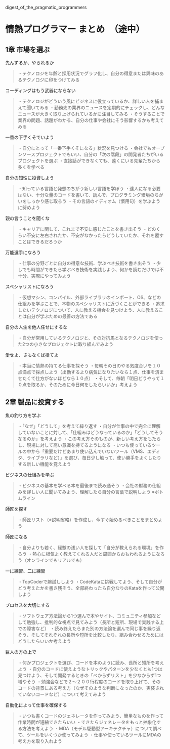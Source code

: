 digest_of_the_pragmatic_programmers

# 情熱プログラマー まとめ　（途中）


## 1章 市場を選ぶ

先んずるか、やられるか
>・テクノロジを年齢と採用状況でグラフ化し、自分の得意または興味のあるテクノロジに印をつけてみる

コーディングはもう武器にならない
>・テクノロジがどういう風にビジネスに役立っているか、詳しい人を捕まえて聞いてみる
>・勤務先の業界のニュースを定期的にチェックし、どんなニュースが大きく取り上げられているかに注目してみる
>・そうすることで業界の問題、話題がわかる、自分の仕事や会社にそう影響するかも考えてみる

一番の下手くそでいよう 
>・自分にとって「一番下手くそになる」状況を見つける
>・会社でもオープンソースプロジェクトでもいい、自分の「次の階段」の開発者たちがいるプロジェクトを選ぶ
>・直接話ができなくても、遠くにいる先輩たちから多くを学べる

自分の知性に投資しよう
>・知っている言語と発想のちがう新しい言語を学ぼう
>・達人になる必要はない、十分な量のコードを書いて、読んで、プログラミング環境のちがいをしっかり感じ取ろう
>・その言語のイディオム（慣用句）を学ぶように努めよう

親の言うことを聞くな
>・キャリアに関して、これまで不安に感じたことを書き出そう
>・どのくらい不安に左右されたか、不安がなかったらどうしていたか、それを覆すことはできるだろうか

万能選手になろう
>・仕事の分野ごとに自分の得意な技術、学ぶべき技術を書き出そう
>・少しでも時間ができたら学ぶべき技術を実践しよう、何かを読むだけでは不十分、実際にやってみよう

スペシャリストになろう
>・仮想マシン、コンパイル、外部ライブラリのインポート、OS、などの仕組みを学ぶことで、本物のスペシャリストに近づくことができる
>・追求したいテクノロジについて、人に教える機会を見つけよう、人に教えることは自分が学ぶための最善の方法である

自分の人生を他人任せにするな
>・自分が常用しているテクノロジと、その対抗馬となるテクノロジを使った2つの小さなプロジェクトに取り組んでみよう

愛せよ、さもなくば捨てよ
>・本当に情熱の持てる仕事を探そう
>・毎朝その日のやる気度合いを１０点満点で採点しよう（出勤するより病気になりたいなら１点、仕事を済ませたくて仕方がないほどなら１０点）
>・そして、毎朝「明日どうやって１０点を取るか、そのために今日何をしたらいいか」考えよう

## 2章 製品に投資する

魚の釣り方を学ぶ
>・「なぜ」「どうして」を考えて繰り返す
>・自分が仕事の中で完全に理解していないことに対して、「仕組みはどうなっているのか」「どうしてそうなるのか」を考えよう
>・この考え方そのものが、新しい考え方をもたらし、現場に対して高い意識を持てるようになる
>・いつも使っているツールの中から「重要だけどあまり使い込んでいないツール（VMS、エディタ、ライブラリなど）」を選び、毎日少し触って、使い勝手をよくしたりする新しい機能を覚えよう

ビジネスの仕組みを学ぶ
>・ビジネスの基本を学べる本を最後まで読み通そう
>・会社の財務の仕組みを詳しい人に聞いてみよう、理解したら自分の言葉で説明しよう
>※ボトムライン

師匠を探す
>・師匠リスト（※説明省略）を作成し、今すぐ始めるべきことをまとめよう

師匠になる
>・自分よりも若く、経験の浅い人を探して「自分が教えられる環境」を作ろう
>・熱心に根気よく教えてくれる人だと周囲からおもわれるようになろう（オンラインでもリアルでも）

一に練習、二に練習
>・TopCoderで腕試ししよう
>・CodeKataに挑戦してよう、そして自分がどう考えたかを書き残そう、全部終わったら自分なりのKataを作って公開しよう

プロセスを大切にする
>・ソフトウェア方法論から1つ選んで本やサイト、コミュニティ参加などして勉強し、批判的な視点で見てみよう（長所と短所、現場で実践する上での障害など）
>・読み終えたらまた別の方法論を選んで同じ事を繰り返そう、そしてそれぞれの長所や短所を比較したり、組み合わせるためにはどうしたらいいか考えよう

巨人の方の上で
>・何かプロジェクトを選び、コードを本のように読み、長所と短所を考えよう
>・自分のコードに使えようなトリックやパターンを少なくとも1つは見つけよう、そして開発するときの「べからずリスト」を少なからず1つ増やそう
>・勉強会などで２〜２００行程度のコードを取り上げて、そのコードの背景にある考え方（なぜそのような判断になったのか、実装されていないコードなど）について考えてみよう

自動化によって仕事を確保する
>・いつも書くコードのジェネレータを作ってみよう、簡単なものを作って作業時間が短縮できたらいい
>・できたらジェネレータをもっと抽象化する方法を考えよう
>・MDA（モデル駆動型アーキテクチャ）について調べて、ツールをいくつか使ってみよう
>・仕事や使っているツールにMDAの考え方を取り入れよう